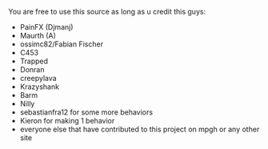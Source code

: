 

You are free to use this source as long as u credit this guys:

- PainFX (Djmanj)
- Maurth (A)
- ossimc82/Fabian Fischer
- C453
- Trapped
- Donran
- creepylava
- Krazyshank
- Barm
- Nilly
- sebastianfra12 for some more behaviors
- Kieron for making 1 behavior
- everyone else that have contributed to this project on mpgh or any other site
